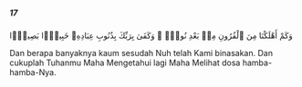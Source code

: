##### 17

<span class="ayah">وَكَمْ أَهْلَكْنَا مِنَ ٱلْقُرُونِ مِنۢ بَعْدِ نُوحٍۢ ۗ وَكَفَىٰ بِرَبِّكَ بِذُنُوبِ عِبَادِهِۦ خَبِيرًۢا بَصِيرًۭا</span>

<span class="ayah_translation">Dan berapa banyaknya kaum sesudah Nuh telah Kami binasakan. Dan cukuplah Tuhanmu Maha Mengetahui lagi Maha Melihat dosa hamba-hamba-Nya.</span>
